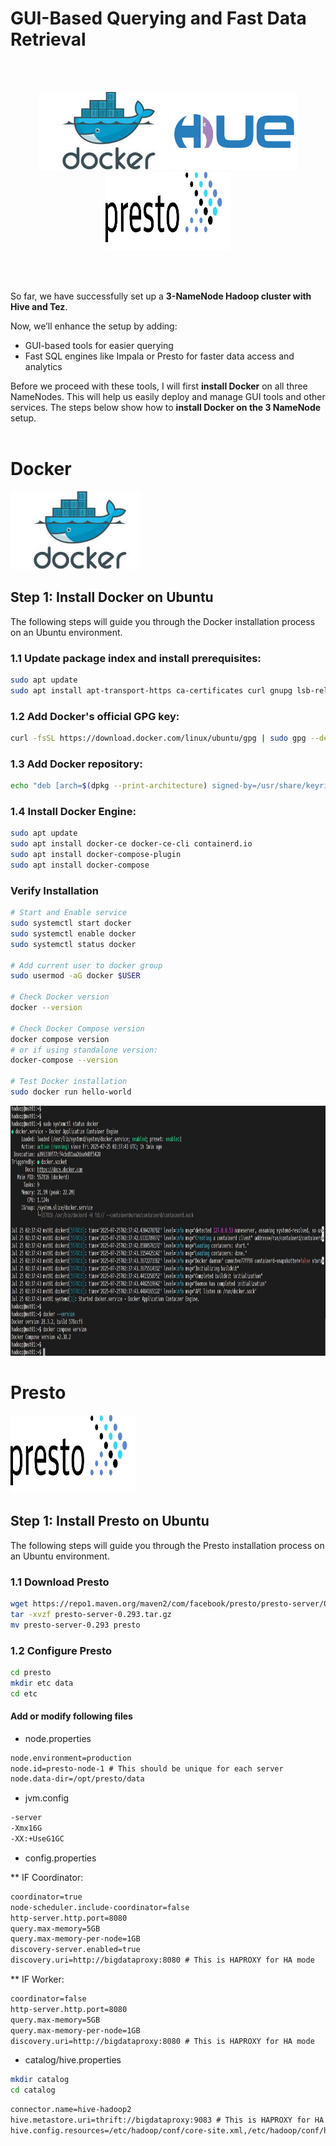 # GUI-Based Querying and Fast Data Retrieval

<br/><br/>
<p align="center">
<picture>
  <img alt="docker" src="https://github.com/kavindatk/docker_hue_fast_access/blob/main/images/docker.jpg" width="" height="125">
</picture>
  
<picture>
  <img alt="docker" src="https://github.com/kavindatk/docker_hue_fast_access/blob/main/images/hue_logo.png" width="200" height="125">
</picture>

<picture>
  <img alt="docker" src="https://github.com/kavindatk/docker_hue_fast_access/blob/main/images/presto_logo.JPG" width="200" height="125">
</picture>
</p>

<br/><br/>

So far, we have successfully set up a <b>3-NameNode Hadoop cluster with Hive and Tez</b>.

Now, we’ll enhance the setup by adding:

* GUI-based tools for easier querying
* Fast SQL engines like Impala or Presto for faster data access and analytics

Before we proceed with these tools, I will first <b>install Docker</b> on all three NameNodes. This will help us easily deploy and manage GUI tools and other services.
The steps below show how to <b>install Docker on the 3 NameNode</b> setup.
<br/><br/>


# Docker

<picture>
  <img alt="docker" src="https://github.com/kavindatk/docker_hue_fast_access/blob/main/images/docker.jpg" width="" height="125">
</picture>

## Step 1: Install Docker on Ubuntu

The following steps will guide you through the Docker installation process on an Ubuntu environment.


### 1.1 Update package index and install prerequisites:

```bash
sudo apt update
sudo apt install apt-transport-https ca-certificates curl gnupg lsb-release
```

### 1.2 Add Docker's official GPG key:

```bash
curl -fsSL https://download.docker.com/linux/ubuntu/gpg | sudo gpg --dearmor -o /usr/share/keyrings/docker-archive-keyring.gpg
```

### 1.3 Add Docker repository:

```bash
echo "deb [arch=$(dpkg --print-architecture) signed-by=/usr/share/keyrings/docker-archive-keyring.gpg] https://download.docker.com/linux/ubuntu $(lsb_release -cs) stable" | sudo tee /etc/apt/sources.list.d/docker.list > /dev/null
```

### 1.4 Install Docker Engine:

```bash
sudo apt update
sudo apt install docker-ce docker-ce-cli containerd.io
sudo apt install docker-compose-plugin
sudo apt install docker-compose 
```

### Verify Installation

```bash
# Start and Enable service
sudo systemctl start docker
sudo systemctl enable docker
sudo systemctl status docker

# Add current user to docker group
sudo usermod -aG docker $USER

# Check Docker version
docker --version

# Check Docker Compose version
docker compose version
# or if using standalone version:
docker-compose --version

# Test Docker installation
sudo docker run hello-world
```

<picture>
  <img alt="docker" src="https://github.com/kavindatk/docker_hue_fast_access/blob/main/images/docker_log.JPG" width="800" height="400">
</picture>



# Presto 

<picture>
  <img alt="docker" src="https://github.com/kavindatk/docker_hue_fast_access/blob/main/images/presto_logo.JPG" width="200" height="125">
</picture>



## Step 1: Install Presto on Ubuntu

The following steps will guide you through the Presto installation process on an Ubuntu environment.


### 1.1 Download Presto

```bash
wget https://repo1.maven.org/maven2/com/facebook/presto/presto-server/0.293/presto-server-0.293.tar.gz
tar -xvzf presto-server-0.293.tar.gz
mv presto-server-0.293 presto
```

### 1.2 Configure Presto 

```bash
cd presto
mkdir etc data
cd etc
```

#### Add or modify following files

* node.properties

```xml
node.environment=production
node.id=presto-node-1 # This should be unique for each server
node.data-dir=/opt/presto/data
```

* jvm.config

```xml
-server
-Xmx16G
-XX:+UseG1GC
```

* config.properties

** IF Coordinator: 

```xml
coordinator=true
node-scheduler.include-coordinator=false
http-server.http.port=8080
query.max-memory=5GB
query.max-memory-per-node=1GB
discovery-server.enabled=true
discovery.uri=http://bigdataproxy:8080 # This is HAPROXY for HA mode
```

** IF Worker: 

```xml
coordinator=false
http-server.http.port=8080
query.max-memory=5GB
query.max-memory-per-node=1GB
discovery.uri=http://bigdataproxy:8080 # This is HAPROXY for HA mode
```

* catalog/hive.properties

```bash
mkdir catalog
cd catalog
```

```xml
connector.name=hive-hadoop2
hive.metastore.uri=thrift://bigdataproxy:9083 # This is HAPROXY for HA mode
hive.config.resources=/etc/hadoop/conf/core-site.xml,/etc/hadoop/conf/hdfs-site.xml
```

